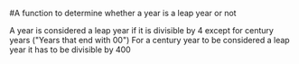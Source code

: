#A function to determine whether a year is a leap year or not

A year is considered a leap year if it is divisible by 4
except for century years ("Years that end with 00")
For a century year to be considered a leap year it has to be divisible by 400
